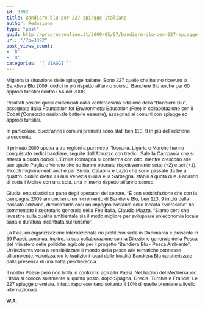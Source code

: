 ```yaml
---
id: 3392
title: Bandiere blu per 227 spiagge italiane
author: Redazione
type: "post"
guid: http://progressonline.it/2009/05/07/bandiere-blu-per-227-spiagge-italiane/
url: "/?p=3392"
post_views_count:
- '8'
- '8'
categories: "['VIAGGI']"
---
```


<font face="Tahoma, sans-serif"><font size="2">Migliora la situazione delle spiagge italiane. Sono 227 quelle che hanno ricevuto la Bandiera Blu 2009, dodici in più rispetto all’anno scorso. Bandiere Blu anche per 60 approdi turistici contro i 56 del 2008.</font></font>

<font face="Tahoma, sans-serif"><font size="2">Risultati positivi quelli evidenziati dalla ventitreesima edizione della “Bandiere Blu”, assegnate dalla Foundation for Environmetal Education (Fee) in collaborazione con il Cobat (Consorzio nazionale batterie esauste), assegnati ai comuni con spiagge ed approdi turistici. </font></font>

<font face="Tahoma, sans-serif"><font size="2">In particolare, quest’anno i comuni premiati sono stati ben 113, 9 in più dell’edizione precedente. </font></font>

<font face="Tahoma, sans-serif"><font size="2">Il primato 2009 spetta a tre regioni a parimetro. Toscana, Liguria e Marche hanno conquistato sedici bandiere, seguite dall’Abruzzo con tredici. Sale la Campania che si attesta a quota dodici. L’Emilia Romagna si conferma con otto, mentre crescono alle sue spalle Puglia e Veneto che ne hanno ottenute rispettivamente sette (+2) e sei (+1). Piccoli miglioramenti anche per Sicilia, Calabria e Lazio che sono passate da tre a quattro. Subito dietro il Friuli Venezia Giulia e la Sardegna, stabili a quota due. Fanalino di coda il Molise con una sola, una in meno rispetto all’anno scorso.</font></font>

<font face="Tahoma, sans-serif"><font size="2">Giudizi entusiastici da parte degli operatori del settore. “È con soddisfazione che con la campagna 2009 annunciamo un incremento di Bandiere Blu, ben 113, 9 in più della passata edizione, dimostrando così un impegno costante delle località rivierasche” ha commentato il segretario generale della Fee Italia, Claudio Mazza. “Siamo certi che investire sulla qualità ambientale sia il modo migliore per sviluppare un’economia locale sana e duratura incentrata sul turismo”. </font></font>

<font face="Tahoma, sans-serif"><font size="2">La Fee, un’organizzazione internazionale no profit con sede in Danimarca e presente in 59 Paesi, continua, inoltre, la sua collaborazione con la Direzione generale della Pesca del ministero delle politiche agricole per il progetto “Bandiera Blu - Pesca Ambiente”. Un’iniziativa volta a sensibilizzare il mondo della pesca alle tematiche connesse all’ambiente, valorizzando le tradizioni locali delle località Bandiera Blu caratterizzate dalla presenza di una flotta peschereccia. </font></font>

<font face="Tahoma, sans-serif"><font size="2">Il nostro Paese però non brilla in confronto agli altri Paesi. Nel bacino del Mediterraneo l’Italia si colloca solamente al quinto posto, dopo Spagna, Grecia, Turchia e Francia. Le 227 spiagge premiate, infatti, rappresentano soltanto il 10% di quelle premiate a livello internazionale.</font></font>

<font face="Tahoma, sans-serif"><font size="2">**W.A.**</font></font>